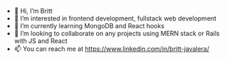 - 👋 Hi, I’m Britt
- 👀 I’m interested in frontend development, fullstack web development
- 🌱 I’m currently learning MongoDB and React hooks
- 💞️ I’m looking to collaborate on any projects using MERN stack or Rails with JS and React
- 📫 You can reach me at https://www.linkedin.com/in/britt-javalera/

<!---
brittjavs/brittjavs is a ✨ special ✨ repository because its `README.md` (this file) appears on your GitHub profile.
You can click the Preview link to take a look at your changes.
--->
